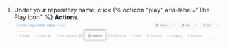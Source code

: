 1. Under your repository name, click {% octicon "play" aria-label="The Play icon" %} **Actions**.
  ![Actions tab in the main repository navigation](/assets/images/help/repository/actions-tab.png)
